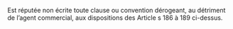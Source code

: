 Est réputée non écrite toute clause ou convention dérogeant, au détriment de l’agent
commercial, aux dispositions des Article s 186 à 189 ci-dessus.